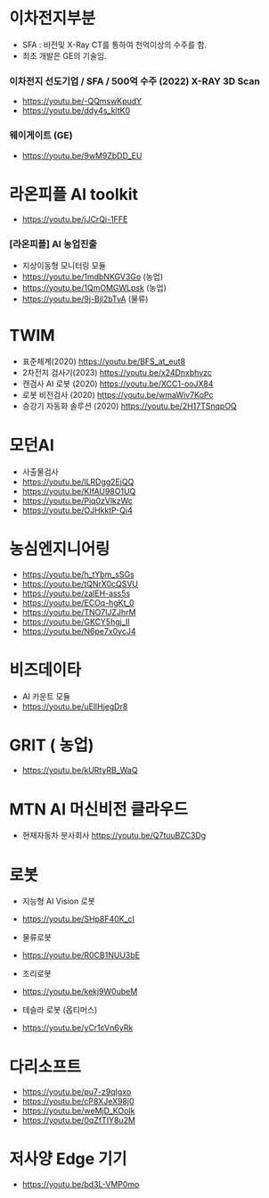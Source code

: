 # 이차전지부분
* SFA : 비전및 X-Ray CT를 통하여 천억이상의 수주를 함.
* 최초 개발은 GE의 기술임.
### 이차전지 선도기업 / SFA / 500억 수주 (2022) X-RAY 3D Scan
* https://youtu.be/-QQmswKpudY
* https://youtu.be/ddy4s_kltK0
### 웨이게이트 (GE)
* https://youtu.be/9wM9ZbDD_EU

# 라온피플 AI toolkit
* https://youtu.be/jJCrQi-1FFE  

### [라온피플] AI 농업진출  
* 지상이동형 모니터링 모듈
* https://youtu.be/1mdbNKGV3Go (농업)  
* https://youtu.be/1QmOMGWLpsk (농업)  
* https://youtu.be/9j-Bjl2bTvA (물류)  

# TWIM  
* 표준체계(2020)  https://youtu.be/BFS_at_eut8  
* 2차전지 검사기(2023)  https://youtu.be/x24Dnxbhvzc  
* 캔검사 AI 로봇 (2020)  https://youtu.be/XCC1-ooJX84  
* 로봇 비전검사 (2020)  https://youtu.be/wmaWiv7KoPc  
* 승강기 자동화 솔루션 (2020)  https://youtu.be/2H17TSnqpOQ  

# 모던AI  
* 사출물검사
* https://youtu.be/lLRDgg2EjQQ  
* https://youtu.be/KIfAU98O1UQ  
* https://youtu.be/Piq0zVlkzWc  
* https://youtu.be/OJHkktP-Qi4  

# 농심엔지니어링  
* https://youtu.be/h_tYbm_sSGs  
* https://youtu.be/tQNrX0cQSVU  
* https://youtu.be/zalEH-ass5s  
* https://youtu.be/ECOq-hgKt_0  
* https://youtu.be/TNO7lJZJhrM  
* https://youtu.be/GKCY5hgj_II  
* https://youtu.be/N6pe7x0ycJ4  

# 비즈데이타  
* AI 카운트 모듈
* https://youtu.be/uEllHjegDr8  

# GRIT ( 농업)  
* https://youtu.be/kURtyRB_WaQ  

# MTN AI 머신비전 클라우드  
* 현재자동차 분사회사 https://youtu.be/Q7tuuBZC3Dg  

# 로봇

* 지능형 AI Vision 로봇  
* https://youtu.be/SHp8F40K_cI  

* 물류로봇
* https://youtu.be/R0CB1NUU3bE
* 조리로봇
* https://youtu.be/kekj9W0ubeM
* 테슬라 로봇 (옵티머스)
* https://youtu.be/yCr1cVn6yRk

# 다리소프트
* https://youtu.be/pu7-z9qIgxo
* https://youtu.be/cP8XJeX98j0
* https://youtu.be/weMjD_KOoIk
* https://youtu.be/0qZfTIY8u2M

# 저사양 Edge 기기  
* https://youtu.be/bd3L-VMP0mo  

